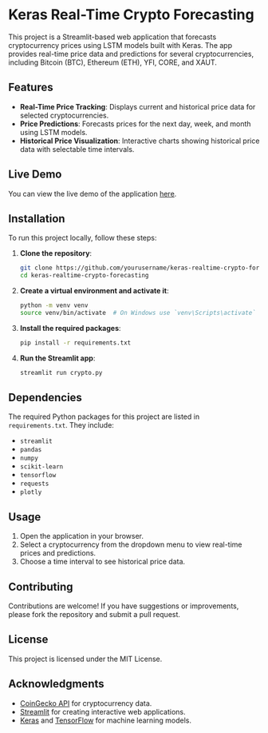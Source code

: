 # Keras Real-Time Crypto Forecasting

This project is a Streamlit-based web application that forecasts cryptocurrency prices using LSTM models built with Keras. The app provides real-time price data and predictions for several cryptocurrencies, including Bitcoin (BTC), Ethereum (ETH), YFI, CORE, and XAUT.

## Features

- **Real-Time Price Tracking**: Displays current and historical price data for selected cryptocurrencies.
- **Price Predictions**: Forecasts prices for the next day, week, and month using LSTM models.
- **Historical Price Visualization**: Interactive charts showing historical price data with selectable time intervals.

## Live Demo

You can view the live demo of the application [here](https://keras-realtime-crypto-forecasting.streamlit.app/).

## Installation

To run this project locally, follow these steps:

1. **Clone the repository**:
    ```bash
    git clone https://github.com/yourusername/keras-realtime-crypto-forecasting.git
    cd keras-realtime-crypto-forecasting
    ```

2. **Create a virtual environment and activate it**:
    ```bash
    python -m venv venv
    source venv/bin/activate  # On Windows use `venv\Scripts\activate`
    ```

3. **Install the required packages**:
    ```bash
    pip install -r requirements.txt
    ```

4. **Run the Streamlit app**:
    ```bash
    streamlit run crypto.py
    ```

## Dependencies

The required Python packages for this project are listed in `requirements.txt`. They include:

- `streamlit`
- `pandas`
- `numpy`
- `scikit-learn`
- `tensorflow`
- `requests`
- `plotly`

## Usage

1. Open the application in your browser.
2. Select a cryptocurrency from the dropdown menu to view real-time prices and predictions.
3. Choose a time interval to see historical price data.

## Contributing

Contributions are welcome! If you have suggestions or improvements, please fork the repository and submit a pull request. 

## License

This project is licensed under the MIT License.

## Acknowledgments

- [CoinGecko API](https://coingecko.com) for cryptocurrency data.
- [Streamlit](https://streamlit.io) for creating interactive web applications.
- [Keras](https://keras.io) and [TensorFlow](https://tensorflow.org) for machine learning models.
